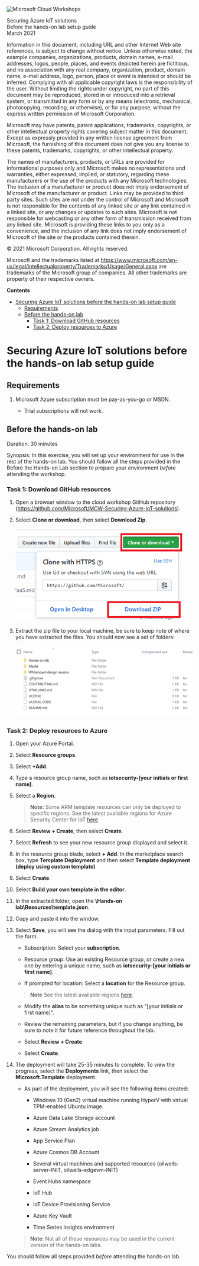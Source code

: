 ![Microsoft Cloud Workshops](https://github.com/Microsoft/MCW-Template-Cloud-Workshop/raw/master/Media/ms-cloud-workshop.png "Microsoft Cloud Workshops")

<div class="MCWHeader1">
Securing Azure IoT solutions
</div>

<div class="MCWHeader2">
Before the hands-on lab setup guide
</div>

<div class="MCWHeader3">
March 2021
</div>

Information in this document, including URL and other Internet Web site references, is subject to change without notice. Unless otherwise noted, the example companies, organizations, products, domain names, e-mail addresses, logos, people, places, and events depicted herein are fictitious, and no association with any real company, organization, product, domain name, e-mail address, logo, person, place or event is intended or should be inferred. Complying with all applicable copyright laws is the responsibility of the user. Without limiting the rights under copyright, no part of this document may be reproduced, stored in or introduced into a retrieval system, or transmitted in any form or by any means (electronic, mechanical, photocopying, recording, or otherwise), or for any purpose, without the express written permission of Microsoft Corporation.

Microsoft may have patents, patent applications, trademarks, copyrights, or other intellectual property rights covering subject matter in this document. Except as expressly provided in any written license agreement from Microsoft, the furnishing of this document does not give you any license to these patents, trademarks, copyrights, or other intellectual property.

The names of manufacturers, products, or URLs are provided for informational purposes only and Microsoft makes no representations and warranties, either expressed, implied, or statutory, regarding these manufacturers or the use of the products with any Microsoft technologies. The inclusion of a manufacturer or product does not imply endorsement of Microsoft of the manufacturer or product. Links may be provided to third party sites. Such sites are not under the control of Microsoft and Microsoft is not responsible for the contents of any linked site or any link contained in a linked site, or any changes or updates to such sites. Microsoft is not responsible for webcasting or any other form of transmission received from any linked site. Microsoft is providing these links to you only as a convenience, and the inclusion of any link does not imply endorsement of Microsoft of the site or the products contained therein.

© 2021 Microsoft Corporation. All rights reserved.

Microsoft and the trademarks listed at <https://www.microsoft.com/en-us/legal/intellectualproperty/Trademarks/Usage/General.aspx> are trademarks of the Microsoft group of companies. All other trademarks are property of their respective owners.

**Contents**

<!-- TOC -->

- [Securing Azure IoT solutions before the hands-on lab setup guide](#securing-azure-iot-solutions-before-the-hands-on-lab-setup-guide)
  - [Requirements](#requirements)
  - [Before the hands-on lab](#before-the-hands-on-lab)
    - [Task 1: Download GitHub resources](#task-1-download-github-resources)
    - [Task 2: Deploy resources to Azure](#task-2-deploy-resources-to-azure)

<!-- /TOC -->

# Securing Azure IoT solutions before the hands-on lab setup guide

## Requirements

1. Microsoft Azure subscription must be pay-as-you-go or MSDN.

    - Trial subscriptions will not work.

## Before the hands-on lab

Duration: 30 minutes

Synopsis: In this exercise, you will set up your environment for use in the rest of the hands-on lab. You should follow all the steps provided in the Before the Hands-on Lab section to prepare your environment *before* attending the workshop.

### Task 1: Download GitHub resources

1. Open a browser window to the cloud workshop GitHub repository (<https://github.com/Microsoft/MCW-Securing-Azure-IoT-solutions>).

2. Select **Clone or download**, then select **Download Zip**.

    ![Clone or download and Download ZIP are highlighted in this screenshot of the cloud workshop GitHub repository.](media/beforehol-image1.png "Download the zip file")

3. Extract the zip file to your local machine, be sure to keep note of where you have extracted the files. You should now see a set of folders:

    ![A set of extracted folders and files are visible in File Explorer: Hands On Lab, Media, Whiteboard design session, README.md., etc.](media/beforehol-image2.png "Extract the zip file")

### Task 2: Deploy resources to Azure

1. Open your Azure Portal.

2. Select **Resource groups**.

3. Select **+Add**.

4. Type a resource group name, such as **iotsecurity-\[your initials or first name\]**.

5. Select a **Region**.

    > **Note:** Some ARM template resources can only be deployed to specific regions.  See the latest available regions for Azure Security Center for IoT [here](https://docs.microsoft.com/en-us/azure/asc-for-iot/service-prerequisites).

6. Select **Review + Create**, then select **Create**.

7. Select **Refresh** to see your new resource group displayed and select it.

8. In the resource group blade, select **+ Add**.  In the marketplace search box, type **Template Deployment** and then select **Template deployment (deploy using custom template)**

9. Select **Create**.

10. Select **Build your own template in the editor**.

11. In the extracted folder, open the **\\Hands-on lab\\Resources\\template.json**.

12. Copy and paste it into the window.

13. Select **Save**, you will see the dialog with the input parameters. Fill out the form:

    - Subscription: Select your **subscription**.

    - Resource group: Use an existing Resource group, or create a new one by entering a unique name, such as **iotsecurity-\[your initials or first name\]**.

    - If prompted for location: Select a **location** for the Resource group.

    > **Note** See the latest available regions [here](https://docs.microsoft.com/en-us/azure/asc-for-iot/service-prerequisites).

    - Modify the **alias** to be something unique such as "\[your initials or first name\]".

    - Review the remaining parameters, but if you change anything, be sure to note it for future reference throughout the lab.

    - Select **Review + Create**

    - Select **Create**.

14. The deployment will take 25-35 minutes to complete. To view the progress, select the **Deployments** link, then select the **Microsoft.Template** deployment.

    - As part of the deployment, you will see the following items created:

       - Windows 10 (Gen2) virtual machine running HyperV with virtual TPM-enabled Ubuntu image.

       - Azure Data Lake Storage account

       - Azure Stream Analytics job

       - App Service Plan

       - Azure Cosmos DB Account

       - Several virtual machines and supported resources (oilwells-server-INIT, oilwells-edgevm-INIT)

       - Event Hubs namespace

       - IoT Hub

       - IoT Device Provisioning Service

       - Azure Key Vault

       - Time Series Insights environment

    >**Note**: Not all of these resources may be used in the current version of the hands-on labs.

You should follow all steps provided *before* attending the hands-on lab.
